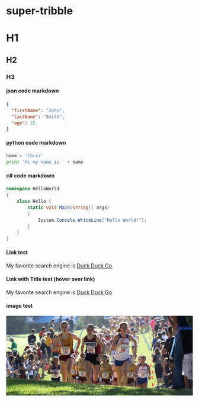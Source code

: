 # super-tribble

# H1
## H2
### H3

#### json code markdown
```json
{
  "firstName": "John",
  "lastName": "Smith",
  "age": 25
}
```

#### python code markdown
```python
name = 'Chris'
print 'Hi my name is ' + name
```

#### c# code markdown
```c#
namespace HelloWorld
{
    class Hello {         
        static void Main(string[] args)
        {
            System.Console.WriteLine("Hello World!");
        }
    }
}
```

#### Link test

My favorite search engine is [Duck Duck Go](https://duckduckgo.com).

#### Link with Title test (hover over link)

My favorite search engine is [Duck Duck Go](https://duckduckgo.com "The best search engine for privacy")

#### image test
![XC Lauren](/images/LaurenRegionals2017.jpg)
